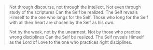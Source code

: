 > Not through discourse, not through the intellect,
> Not even through study of the scriptures
> Can the Self be realized.
> The Self reveals Himself to the one who longs for the Self.
> Those who long for the Self with all their heart are chosen by the Self as his own.
> 
> Not by the weak, not by the unearnest,
> Not by those who practice wrong disciplines
> Can the Self be realized.
> The Self reveals Himself as the Lord of Love to the one who practices right disciplines.
